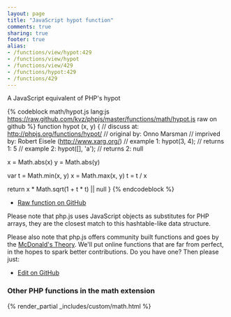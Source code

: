 ```yaml
---
layout: page
title: "JavaScript hypot function"
comments: true
sharing: true
footer: true
alias:
- /functions/view/hypot:429
- /functions/view/hypot
- /functions/view/429
- /functions/hypot:429
- /functions/429
---
```

<!-- Generated by Rakefile:build -->
A JavaScript equivalent of PHP's hypot

{% codeblock math/hypot.js lang:js https://raw.github.com/kvz/phpjs/master/functions/math/hypot.js raw on github %}
function hypot (x, y) {
  //  discuss at: http://phpjs.org/functions/hypot/
  // original by: Onno Marsman
  // imprived by: Robert Eisele (http://www.xarg.org/)
  //   example 1: hypot(3, 4);
  //   returns 1: 5
  //   example 2: hypot([], 'a');
  //   returns 2: null

  x = Math.abs(x)
  y = Math.abs(y)

  var t = Math.min(x, y)
  x = Math.max(x, y)
  t = t / x

  return x * Math.sqrt(1 + t * t) || null
}
{% endcodeblock %}

 - [Raw function on GitHub](https://github.com/kvz/phpjs/blob/master/functions/math/hypot.js)

Please note that php.js uses JavaScript objects as substitutes for PHP arrays, they are 
the closest match to this hashtable-like data structure. 

Please also note that php.js offers community built functions and goes by the 
[McDonald's Theory](https://medium.com/what-i-learned-building/9216e1c9da7d). We'll put online 
functions that are far from perfect, in the hopes to spark better contributions. 
Do you have one? Then please just: 

 - [Edit on GitHub](https://github.com/kvz/phpjs/edit/master/functions/math/hypot.js)


### Other PHP functions in the math extension
{% render_partial _includes/custom/math.html %}
